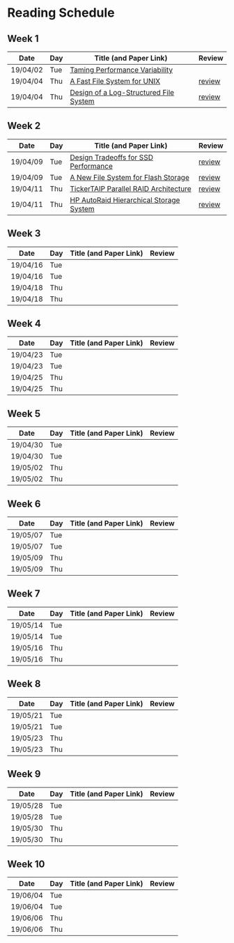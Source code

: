 # Reading Schedule

## Week 1

| Date     | Day | Title (and Paper Link)                                     | Review                                |
| -------- | --- | ---------------------------------------------------------- | ------------------------------------- |
| 19/04/02 | Tue | [Taming Performance Variability][tame-variability]         |                                       |
| 19/04/04 | Thu | [A Fast File System for UNIX][fast-fs-unix]                | [review](./2019.04.04.FFS.review.md)  |
| 19/04/04 | Thu | [Design of a Log-Structured File System][log-structure-fs] | [review](./2019.04.04.LSFS.review.md) |

## Week 2

| Date     | Day | Title (and Paper Link)                                  | Review                                           |
| -------- | --- | ------------------------------------------------------- | ------------------------------------------------ |
| 19/04/09 | Tue | [Design Tradeoffs for SSD Performance][ssd-performance] | [review](./2019.04.09.ssd-performance.review.md) |
| 19/04/09 | Tue | [A New File System for Flash Storage][flash-fs]         | [review](./2019.04.09.flash-fs.review.md)        |
| 19/04/11 | Thu | [TickerTAIP Parallel RAID Architecture][taip-raid]      | [review](./2019.04.11.tickertaip.review.md)      |
| 19/04/11 | Thu | [HP AutoRaid Hierarchical Storage System][autoraid]     | [review](./2019.04.11.autoraid.review.md)        |

## Week 3

| Date     | Day | Title (and Paper Link) | Review  |
| -------- | --- | ---------------------- | ------- |
| 19/04/16 | Tue |                        |         |
| 19/04/16 | Tue |                        |         |
| 19/04/18 | Thu |                        |         |
| 19/04/18 | Thu |                        |         |

## Week 4

| Date     | Day | Title (and Paper Link) | Review  |
| -------- | --- | ---------------------- | ------- |
| 19/04/23 | Tue |                        |         |
| 19/04/23 | Tue |                        |         |
| 19/04/25 | Thu |                        |         |
| 19/04/25 | Thu |                        |         |

## Week 5

| Date     | Day | Title (and Paper Link) | Review  |
| -------- | --- | ---------------------- | ------- |
| 19/04/30 | Tue |                        |         |
| 19/04/30 | Tue |                        |         |
| 19/05/02 | Thu |                        |         |
| 19/05/02 | Thu |                        |         |

## Week 6

| Date     | Day | Title (and Paper Link) | Review  |
| -------- | --- | ---------------------- | ------- |
| 19/05/07 | Tue |                        |         |
| 19/05/07 | Tue |                        |         |
| 19/05/09 | Thu |                        |         |
| 19/05/09 | Thu |                        |         |

## Week 7

| Date     | Day | Title (and Paper Link) | Review  |
| -------- | --- | ---------------------- | ------- |
| 19/05/14 | Tue |                        |         |
| 19/05/14 | Tue |                        |         |
| 19/05/16 | Thu |                        |         |
| 19/05/16 | Thu |                        |         |

## Week 8

| Date     | Day | Title (and Paper Link) | Review  |
| -------- | --- | ---------------------- | ------- |
| 19/05/21 | Tue |                        |         |
| 19/05/21 | Tue |                        |         |
| 19/05/23 | Thu |                        |         |
| 19/05/23 | Thu |                        |         |

## Week 9

| Date     | Day | Title (and Paper Link) | Review  |
| -------- | --- | ---------------------- | ------- |
| 19/05/28 | Tue |                        |         |
| 19/05/28 | Tue |                        |         |
| 19/05/30 | Thu |                        |         |
| 19/05/30 | Thu |                        |         |

## Week 10

| Date     | Day | Title (and Paper Link) | Review  |
| -------- | --- | ---------------------- | ------- |
| 19/06/04 | Tue |                        |         |
| 19/06/04 | Tue |                        |         |
| 19/06/06 | Thu |                        |         |
| 19/06/06 | Thu |                        |         |


<!-- Paper Links -->
[tame-variability]:     https://www.usenix.org/node/222562
[fast-fs-unix]:         https://people.eecs.berkeley.edu/~brewer/cs262/FFS.pdf
[log-structure-fs]:     https://dl.acm.org/citation.cfm?id=146943
[measure-fs]:           https://people.eecs.berkeley.edu/~prabal/resources/osprelim/BHK+91.pdf
[fs-workloads]:         https://www.microsoft.com/en-us/research/wp-content/uploads/2000/06/fs-workloads.pdf

[ssd-performance]:      https://www.usenix.org/legacy/event/usenix08/tech/full_papers/agrawal/agrawal.pdf
[flash-fs]:              https://www.usenix.org/system/files/conference/fast15/fast15-paper-lee.pdf
[taip-raid]:            https://dl.acm.org/citation.cfm?id=185517
[autoraid]:             https://people.eecs.berkeley.edu/~brewer/cs262/AutoRAID.pdf
